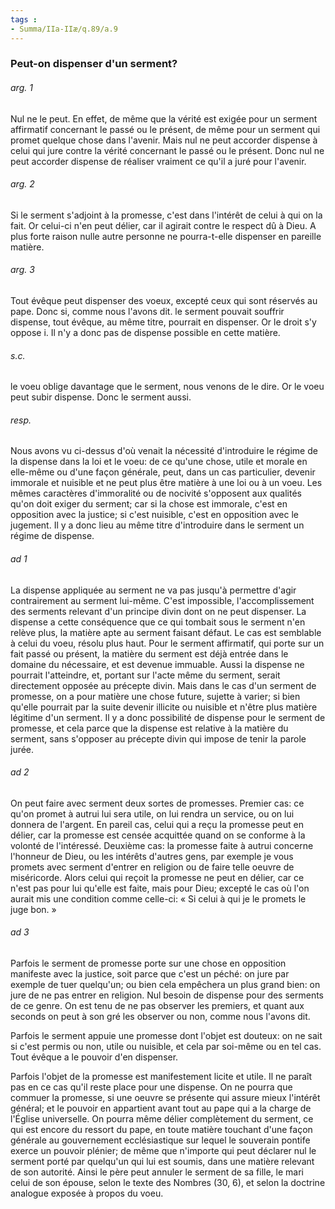 ```yaml
---
tags : 
- Summa/IIa-IIæ/q.89/a.9
---
```


### Peut-on dispenser d'un serment?

###### arg. 1
Nul ne le peut. En effet, de même que la vérité est exigée pour un serment affirmatif concernant le passé ou le présent, de même pour un serment qui promet quelque chose dans l'avenir. Mais nul ne peut accorder dispense à celui qui jure contre la vérité concernant le passé ou le présent. Donc nul ne peut accorder dispense de réaliser vraiment ce qu'il a juré pour l'avenir. 

###### arg. 2
Si le serment s'adjoint à la promesse, c'est dans l'intérêt de celui à qui on la fait. Or celui-ci n'en peut délier, car il agirait contre le respect dû à Dieu. A plus forte raison nulle autre personne ne pourra-t-elle dispenser en pareille matière. 

###### arg. 3
Tout évêque peut dispenser des voeux, excepté ceux qui sont réservés au pape. Donc si, comme nous l'avons dit. le serment pouvait souffrir dispense, tout évêque, au même titre, pourrait en dispenser. Or le droit s'y oppose i. Il n'y a donc pas de dispense possible en cette matière. 

###### s.c.
le voeu oblige davantage que le serment, nous venons de le dire. Or le voeu peut subir dispense. Donc le serment aussi. 

###### resp.
Nous avons vu ci-dessus d'où venait la nécessité d'introduire le régime de la dispense dans la loi et le voeu: de ce qu'une chose, utile et morale en elle-même ou d'une façon générale, peut, dans un cas particulier, devenir immorale et nuisible et ne peut plus être matière à une loi ou à un voeu. Les mêmes caractères d'immoralité ou de nocivité s'opposent aux qualités qu'on doit exiger du serment; car si la chose est immorale, c'est en opposition avec la justice; si c'est nuisible, c'est en opposition avec le jugement. Il y a donc lieu au même titre d'introduire dans le serment un régime de dispense. 

###### ad 1
La dispense appliquée au serment ne va pas jusqu'à permettre d'agir contrairement au serment lui-même. C'est impossible, l'accomplissement des serments relevant d'un principe divin dont on ne peut dispenser. La dispense a cette conséquence que ce qui tombait sous le serment n'en relève plus, la matière apte au serment faisant défaut. Le cas est semblable à celui du voeu, résolu plus haut. Pour le serment affirmatif, qui porte sur un fait passé ou présent, la matière du serment est déjà entrée dans le domaine du nécessaire, et est devenue immuable. Aussi la dispense ne pourrait l'atteindre, et, portant sur l'acte même du serment, serait directement opposée au précepte divin. Mais dans le cas d'un serment de promesse, on a pour matière une chose future, sujette à varier; si bien qu'elle pourrait par la suite devenir illicite ou nuisible et n'être plus matière légitime d'un serment. Il y a donc possibilité de dispense pour le serment de promesse, et cela parce que la dispense est relative à la matière du serment, sans s'opposer au précepte divin qui impose de tenir la parole jurée. 

###### ad 2
On peut faire avec serment deux sortes de promesses. Premier cas: ce qu'on promet à autrui lui sera utile, on lui rendra un service, ou on lui donnera de l'argent. En pareil cas, celui qui a reçu la promesse peut en délier, car la promesse est censée acquittée quand on se conforme à la volonté de l'intéressé. Deuxième cas: la promesse faite à autrui concerne l'honneur de Dieu, ou les intérêts d'autres gens, par exemple je vous promets avec serment d'entrer en religion ou de faire telle oeuvre de miséricorde. Alors celui qui reçoit la promesse ne peut en délier, car ce n'est pas pour lui qu'elle est faite, mais pour Dieu; excepté le cas où l'on aurait mis une condition comme celle-ci: « Si celui à qui je le promets le juge bon. » 

###### ad 3
Parfois le serment de promesse porte sur une chose en opposition manifeste avec la justice, soit parce que c'est un péché: on jure par exemple de tuer quelqu'un; ou bien cela empêchera un plus grand bien: on jure de ne pas entrer en religion. Nul besoin de dispense pour des serments de ce genre. On est tenu de ne pas observer les premiers, et quant aux seconds on peut à son gré les observer ou non, comme nous l'avons dit. 

Parfois le serment appuie une promesse dont l'objet est douteux: on ne sait si c'est permis ou non, utile ou nuisible, et cela par soi-même ou en tel cas. Tout évêque a le pouvoir d'en dispenser. 

Parfois l'objet de la promesse est manifestement licite et utile. Il ne paraît pas en ce cas qu'il reste place pour une dispense. On ne pourra que commuer la promesse, si une oeuvre se présente qui assure mieux l'intérêt général; et le pouvoir en appartient avant tout au pape qui a la charge de l'Église universelle. On pourra même délier complètement du serment, ce qui est encore du ressort du pape, en toute matière touchant d'une façon générale au gouvernement ecclésiastique sur lequel le souverain pontife exerce un pouvoir plénier; de même que n'importe qui peut déclarer nul le serment porté par quelqu'un qui lui est soumis, dans une matière relevant de son autorité. Ainsi le père peut annuler le serment de sa fille, le mari celui de son épouse, selon le texte des Nombres (30, 6), et selon la doctrine analogue exposée à propos du voeu. 

